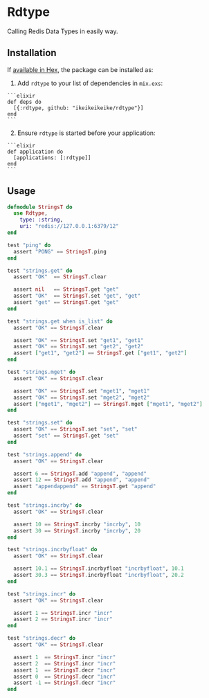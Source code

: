 # Rdtype

Calling Redis Data Types in easily way.

## Installation

If [available in Hex](https://hex.pm/docs/publish), the package can be installed as:

  1. Add `rdtype` to your list of dependencies in `mix.exs`:

    ```elixir
    def deps do
      [{:rdtype, github: "ikeikeikeike/rdtype"}]
    end
    ```

  2. Ensure `rdtype` is started before your application:

    ```elixir
    def application do
      [applications: [:rdtype]]
    end
    ```

## Usage

```elixir
defmodule StringsT do
  use Rdtype,
    type: :string,
    uri: "redis://127.0.0.1:6379/12"
end

test "ping" do
  assert "PONG" == StringsT.ping
end

test "strings.get" do
  assert "OK"  == StringsT.clear

  assert nil   == StringsT.get "get"
  assert "OK"  == StringsT.set "get", "get"
  assert "get" == StringsT.get "get"
end

test "strings.get when is_list" do
  assert "OK" == StringsT.clear

  assert "OK" == StringsT.set "get1", "get1"
  assert "OK" == StringsT.set "get2", "get2"
  assert ["get1", "get2"] == StringsT.get ["get1", "get2"]
end

test "strings.mget" do
  assert "OK" == StringsT.clear

  assert "OK" == StringsT.set "mget1", "mget1"
  assert "OK" == StringsT.set "mget2", "mget2"
  assert ["mget1", "mget2"] == StringsT.mget ["mget1", "mget2"]
end

test "strings.set" do
  assert "OK" == StringsT.set "set", "set"
  assert "set" == StringsT.get "set"
end

test "strings.append" do
  assert "OK" == StringsT.clear

  assert 6 == StringsT.add "append", "append"
  assert 12 == StringsT.add "append", "append"
  assert "appendappend" == StringsT.get "append"
end

test "strings.incrby" do
  assert "OK" == StringsT.clear

  assert 10 == StringsT.incrby "incrby", 10
  assert 30 == StringsT.incrby "incrby", 20
end

test "strings.incrbyfloat" do
  assert "OK" == StringsT.clear

  assert 10.1 == StringsT.incrbyfloat "incrbyfloat", 10.1
  assert 30.3 == StringsT.incrbyfloat "incrbyfloat", 20.2
end

test "strings.incr" do
  assert "OK" == StringsT.clear

  assert 1 == StringsT.incr "incr"
  assert 2 == StringsT.incr "incr"
end

test "strings.decr" do
  assert "OK" == StringsT.clear

  assert 1  == StringsT.incr "incr"
  assert 2  == StringsT.incr "incr"
  assert 1  == StringsT.decr "incr"
  assert 0  == StringsT.decr "incr"
  assert -1 == StringsT.decr "incr"
end
```

